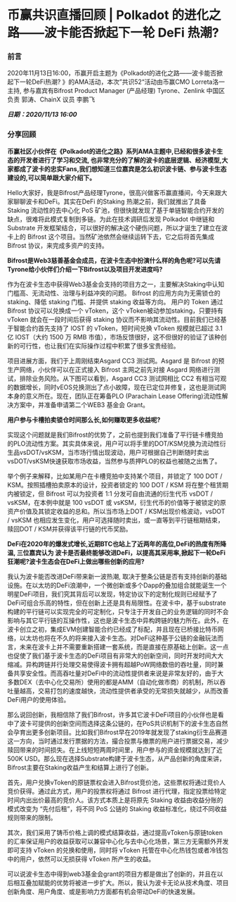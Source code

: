 # 币赢共识直播回顾 | Polkadot 的进化之路——波卡能否掀起下一轮 DeFi 热潮?

### 前言

2020年11月13日16:00，币赢开启主题为《Polkadot的进化之路——波卡能否掀起下一轮DeFi热潮? 》的AMA活动，本次”共识52“活动由币赢CMO Lorreta洛一主持, 参与嘉宾有Bifrost Product Manager (产品经理)  Tyrone、Zenlink 中国区负责  郭涛、ChainX 议员  李鹏飞

***日期：2020/11/13 16:00***

### 分享回顾

**币赢社区小伙伴在《Polkadot的进化之路》系列AMA主题中,已经和很多波卡生态的开发者进行了学习和交流, 也非常充分的了解的波卡的底层逻辑、经济模型,大家都成了波卡的忠实Fans,我们想知道三位嘉宾是怎么初识波卡链、参与波卡生态建设的,可以简单跟大家介绍下。**

Hello大家好，我是Bifrost产品经理Tyrone，很高兴做客币赢直播间，今天来跟大家聊聊波卡和DeFi。其实在DeFi 的Staking 热潮之前，我们就推出了具备 Staking 流动性的去中心化 PoS 矿池，但很快就发现了基于单链智能合约开发的缺点，很难将此模式复制到多链。为此在技术调研后发现 Polkadot 中继链和 Substrate 开发框架结合，可以很好的解决这个硬伤问题，所以才诞生了建立在波卡上的 Bifrost 这个项目。当然矿池依然会继续运转下去，它之后将首先集成 Bifrost 协议，来完成多资产的支持。

**Bifrost是Web3慈善基金会成员，在波卡生态中扮演什么样的角色呢?可以先请Tyrone给小伙伴们介绍一下Bifrost以及项目开发进度吗?**

作为在波卡生态中获得Web3基金会支持的项目方之一，主要解决Staking中认知门槛高、无流动性、治理与利益冲突的问题。 Bifrost 的应用方向为无需锁仓的 staking、降低 staking 门槛、并提供 staking 收益等方向。 用户的 Token 通过 Bifrost 协议可以兑换成一个 vToken，这个 vToken被动参加staking，只要持有 vToken 就会在一段时间后获得 staking 协议而不影响其流动性。目前我们已经基于智能合约首先支持了 IOST 的 vToken，短时间兑换 vToken 规模就已超过 3.1 亿 IOST（大约 1500 万 RMB 市值），市场反馈很好，这不但很好的验证了该种创新的可行性，也让我们在实际操作过程中积累了很多宝贵经验。

项目进展方面，我们于上周刚结束Asgard CC3 测试网。Asgard 是 Bifrost 的预生产网络，小伙伴可以在正式接入 Bifrost 主网之前先对接 Asgard 网络进行测试，排除业务风险。从下图可以看到，Asgard CC3 测试网相比 CC2 有相当可观的数据增长，同时vEOS兑换测出了点小故障，现在已定位并修复，这也是测试网本身的意义所在。现在，团队正在筹备PLO (Parachain Lease Offering)流动性解决方案中，并准备申请第二个WEB3 基金会 Grant。

**用户参与卡槽拍卖锁仓时间那么长,如何赚取更多收益呢?**

实现这个问题就是我们Bifrost的优势了，之前也提到我们准备了平行链卡槽竞拍的PLO流动性方案。其实具体来说，用户可以将手里的DOT/KSM兑换为流动性衍生品vsDOT/vsKSM，当市场行情出现波动，用户可根据自己判断随时卖出vsDOT/vsKSM快速获取市场收益，当然参与质押PLO的权益也被随之出售了。

举个例子来解释，比如某用户在卡槽竞拍中支持某个项目，并锁定了 100 DOT / KSM。按照插槽拍卖原本的设计，投资者锁定的 100 DOT / KSM 将在整个租赁期内被锁定，但 Bifrost 可以为投资者 1:1 分发可自由流通的衍生代币 vsDOT / vsKSM，在本例中就是 100 vsDOT 或 vsKSM，衍生代币的价值等于被锁定的原资产价值及其锁定收益的总和。所以当市场上DOT / KSM出现价格波动，vsDOT / vsKSM 也相应发生变化，用户可选择随时卖出，或一直等到平行链租期结束，赎回DOT / KSM并获得该平行链的代币奖励。

**DeFi在2020年的爆发式增长,近期BTC也站上了近两年的高位,DeFi的热度有所降温, 三位嘉宾认为 波卡是否最终能够改进DeFi，以提高其采用率,掀起下一轮DeFi狂潮呢?波卡生态会在DeFi上做出哪些创新的应用?**

我认为波卡能否改进DeFi带来新一波热潮, 取决于整条公链是否有支持创新的基础设施。在以太坊的DeFi浪潮中，一个微创新或多个Dapp的叠加组合就能诞生一个明星DeFi项目，我们究其背后可以发现，特定协议下的定制化规则已经赋予了DeFi可组合乐高的特性，但在创新上还是具有局限性。在波卡中，基于substrate构建的平行链可以实现完全的可定制化，只专注于开发自己的业务逻辑的同时不会影响与其它平行链的互操作性，这也是波卡生态中异构跨链的魅力所在。此外，在波卡创立之初，集成EVM创建智能合约已经成了标配，并且现在已桥接比特币网络，以太坊也将在不久的将来接入波卡生态。对DeFi这种基于公链的金融玩法而言，未来在波卡上并不需要重新搭建一套系统，而是直接在原基础上创新。这一点也促使了我们基于波卡生态的DeFi项目有非常大的创新空间，同时开发时间大大缩减。异构跨链并行处理交易使得波卡拥有超越PoW网络数倍的吞吐量，同时兼备共享安全性。而高吞吐量对DeFi中的流动性提供者来说是非常友好的，由于大多数DEX（去中心化交易所）使用的都是AMM（自动化做市商）的机制，所以吞吐量越高，交易打包的速度越快，流动性提供者承受的无常损失就越少，从而改善DeFi用户的使用体验。

那么说回创新，我相信除了我们Bifrost，许多其它波卡DeFi项目的小伙伴也是看中了波卡可提供的创新空间而选择这条公链的，在PoS共识机制下的波卡生态自然会孕育出更多创新项目。比如我们Bifrost早在2019年就发现了staking衍生品赛道这一方向，当时通过发行票据的方法，撮合投票与撤票的用户进行票据交易，减少赎回带来的时间损失。在上线短短两周时间里，用户参与的资金规模就达到了近 500K USD。那么现在选择Substrate构建于波卡生态，从产品创新的角度来讲，Bifrost主要在Staking收益产生和结算上进行了创新。

首先，用户兑换vToken的原链票权会进入Bifrost竞价池，这些票权将通过竞价人竞价获得。通过此方式，用户的投票权将通过 Bifrost 进行代理，指定投票给特定时间内出出价最高的竞价人。该方式本质上是将原先 Staking 收益由收益分账的模式改变为 “先付后租”，将不同 PoS 公链的 Staking 收益标准化，绕过不同收益规则带来的限制。

其次，我们采用了铸币价格上调的模式结算收益，通过提高vToken与原链token的汇率保证用户的收益获取可以兼容中心化与去中心化场景，第三方无需额外开发即可支持 vToken 的兑换和使用，同时将 vToken 托管在中心化热钱包或者冷钱包中的用户，依然可以无损获得 vToken 所产生的收益。

可以说波卡生态中得到web3基金会grant的项目方都是做出了创新的，并且在以后相互叠加赋能的优势将被进一步扩大。所以，我认为波卡无论从技术角度、项目创新角度、用户角度、或是影响力方面都有机会带动DeFi的快速发展。